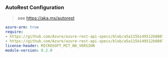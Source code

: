### AutoRest Configuration

> see https://aka.ms/autorest

``` yaml
azure-arm: true
require:
- https://github.com/Azure/azure-rest-api-specs/blob/a5a115b149512b8807eab9d02bfcbd3ac0db3477/specification/developerhub/resource-manager/readme.md
- https://github.com/Azure/azure-rest-api-specs/blob/a5a115b149512b8807eab9d02bfcbd3ac0db3477/specification/developerhub/resource-manager/readme.go.md
license-header: MICROSOFT_MIT_NO_VERSION
module-version: 0.2.0

```